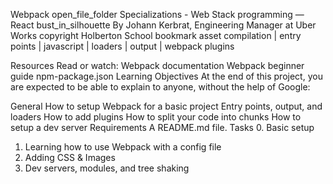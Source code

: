 Webpack
open_file_folder Specializations - Web Stack programming ― React
bust_in_silhouette By Johann Kerbrat, Engineering Manager at Uber Works
copyright Holberton School
bookmark asset compilation | entry points | javascript | loaders | output | webpack plugins

Resources
Read or watch:
Webpack documentation
Webpack beginner guide
npm-package.json
Learning Objectives
At the end of this project, you are expected to be able to explain to anyone, without the help of Google:

General
How to setup Webpack for a basic project
Entry points, output, and loaders
How to add plugins
How to split your code into chunks
How to setup a dev server
Requirements
A README.md file.
Tasks
 0. Basic setup
 1. Learning how to use Webpack with a config file
 2. Adding CSS & Images
 3. Dev servers, modules, and tree shaking